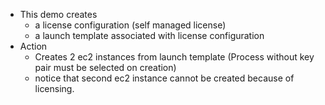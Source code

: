 * This demo creates
  * a license configuration (self managed license)
  * a launch template associated with license configuration
* Action
    * Creates 2 ec2 instances from launch template (Process without key pair must be selected on creation)
    * notice that second ec2 instance cannot be created because of licensing.